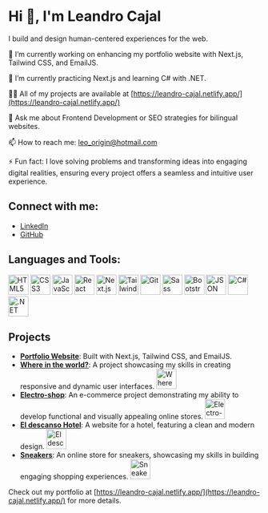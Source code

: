 # Hi 👋, I'm Leandro Cajal

I build and design human-centered experiences for the web.

🔭 I’m currently working on enhancing my portfolio website with Next.js, Tailwind CSS, and EmailJS.

🌱 I’m currently practicing Next.js and learning C# with .NET.

👨‍💻 All of my projects are available at [https://leandro-cajal.netlify.app/](https://leandro-cajal.netlify.app/)

💬 Ask me about Frontend Development or SEO strategies for bilingual websites.

📫 How to reach me: leo_origin@hotmail.com

⚡ Fun fact: I love solving problems and transforming ideas into engaging digital realities, ensuring every project offers a seamless and intuitive user experience.

## Connect with me:
- [LinkedIn](https://www.linkedin.com/in/leandro-javier-cajal-996899128/)
- [GitHub](https://github.com/leandro-cajal)

## Languages and Tools:
<img src="https://cdn.jsdelivr.net/gh/devicons/devicon/icons/html5/html5-original.svg" alt="HTML5" width="40" height="40"/>
<img src="https://cdn.jsdelivr.net/gh/devicons/devicon/icons/css3/css3-original.svg" alt="CSS3" width="40" height="40"/>
<img src="https://cdn.jsdelivr.net/gh/devicons/devicon/icons/javascript/javascript-original.svg" alt="JavaScript" width="40" height="40"/>
<img src="https://cdn.jsdelivr.net/gh/devicons/devicon/icons/react/react-original.svg" alt="React" width="40" height="40"/>
<img src="https://cdn.jsdelivr.net/gh/devicons/devicon/icons/nextjs/nextjs-original-wordmark.svg" alt="Next.js" width="40" height="40"/>
<img src="https://cdn.jsdelivr.net/gh/devicons/devicon/icons/tailwindcss/tailwindcss-plain.svg" alt="Tailwind CSS" width="40" height="40"/>
<img src="https://cdn.jsdelivr.net/gh/devicons/devicon/icons/git/git-original.svg" alt="Git" width="40" height="40"/>
<img src="https://cdn.jsdelivr.net/gh/devicons/devicon/icons/sass/sass-original.svg" alt="Sass" width="40" height="40"/>
<img src="https://cdn.jsdelivr.net/gh/devicons/devicon/icons/bootstrap/bootstrap-original.svg" alt="Bootstrap" width="40" height="40"/>
<img src="https://cdn.jsdelivr.net/gh/devicons/devicon/icons/json/json-original.svg" alt="JSON" width="40" height="40"/>
<img src="https://cdn.jsdelivr.net/gh/devicons/devicon/icons/csharp/csharp-original.svg" alt="C#" width="40" height="40"/>
<img src="https://cdn.jsdelivr.net/gh/devicons/devicon/icons/dot-net/dot-net-original.svg" alt=".NET" width="40" height="40"/>

## Projects
- **[Portfolio Website](https://leandro-cajal.netlify.app/)**: Built with Next.js, Tailwind CSS, and EmailJS.
- **[Where in the world?](https://whereintheworlds.netlify.app/)**: A project showcasing my skills in creating responsive and dynamic user interfaces.
  <img src="https://leandro-cajal.netlify.app/thumb1.png" alt="Where in the world?" width="40" height="40"/>
- **[Electro-shop](https://my-electro-shop.netlify.app/)**: An e-commerce project demonstrating my ability to develop functional and visually appealing online stores.
  <img src="https://leandro-cajal.netlify.app/thumb2.png" alt="Electro-shop" width="40" height="40"/>
- **[El descanso Hotel](https://eldescansohotel.netlify.app/)**: A website for a hotel, featuring a clean and modern design.
  <img src="https://leandro-cajal.netlify.app/thumb3.png" alt="El descanso Hotel" width="40" height="40"/>
- **[Sneakers](https://sneakers-e-shop.netlify.app/)**: An online store for sneakers, showcasing my skills in building engaging shopping experiences.
  <img src="https://leandro-cajal.netlify.app/thumb4.png" alt="Sneakers" width="40" height="40"/>

Check out my portfolio at [https://leandro-cajal.netlify.app/](https://leandro-cajal.netlify.app/) for more details.

